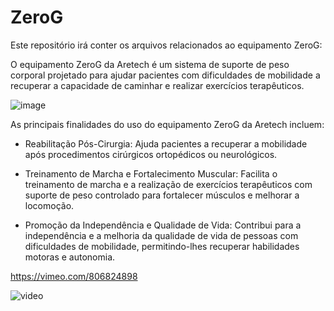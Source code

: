 # ZeroG
Este repositório irá conter os arquivos relacionados ao equipamento ZeroG:

O equipamento ZeroG da Aretech é um sistema de suporte de peso corporal projetado para ajudar pacientes com dificuldades de mobilidade a recuperar a capacidade de caminhar e realizar exercícios terapêuticos. 

![image](https://github.com/iasmimrocha/Aula-2_Rep_ZeroG/assets/142513512/aeb5dd03-ae41-475c-a886-55f276e9adaf)

As principais finalidades do uso do equipamento ZeroG da Aretech incluem:

- Reabilitação Pós-Cirurgia: Ajuda pacientes a recuperar a mobilidade após procedimentos cirúrgicos ortopédicos ou neurológicos.

- Treinamento de Marcha e Fortalecimento Muscular: Facilita o treinamento de marcha e a realização de exercícios terapêuticos com suporte de peso controlado para fortalecer músculos e melhorar a locomoção.

- Promoção da Independência e Qualidade de Vida: Contribui para a independência e a melhoria da qualidade de vida de pessoas com dificuldades de mobilidade, permitindo-lhes recuperar habilidades motoras e autonomia.

https://vimeo.com/806824898

![video](https://player.vimeo.com/video/806824898?h=cc73fd7aa1)



